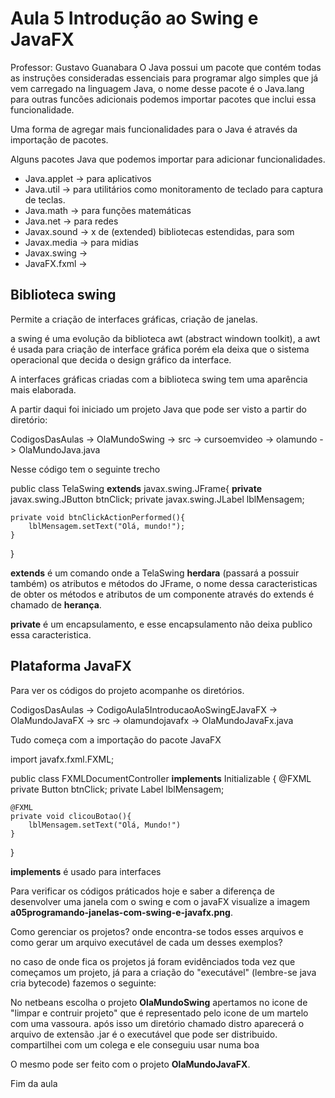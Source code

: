 # Aula 5 Introdução ao Swing e JavaFX

Professor: Gustavo Guanabara
O Java possui um pacote que contém todas as instruções consideradas essenciais para programar algo simples que já vem carregado na linguagem Java, o nome desse pacote é o Java.lang para outras funcões adicionais podemos importar pacotes que inclui essa funcionalidade.

Uma forma de agregar mais funcionalidades para o Java é através da importação de pacotes.

Alguns pacotes Java que podemos importar para adicionar funcionalidades.

- Java.applet -> para aplicativos  
- Java.util -> para utilitários como monitoramento de teclado para captura de teclas.
- Java.math -> para funções matemáticas 
- Java.net -> para redes  
- Javax.sound -> x de (extended) bibliotecas estendidas, para som  
- Javax.media -> para midias  
- Javax.swing -> 
- JavaFX.fxml -> 

## Biblioteca swing

Permite a criação de interfaces gráficas, criação de janelas.

a swing é uma evolução da biblioteca awt (abstract windown toolkit), a awt é usada para criação de interface gráfica porém ela deixa que o sistema operacional que decida o design gráfico da interface.

A interfaces gráficas criadas com a biblioteca swing tem uma aparência mais elaborada.

A partir daqui foi iniciado um projeto Java que pode ser visto a partir do diretório:  

CodigosDasAulas -> OlaMundoSwing -> src -> cursoemvideo -> olamundo -> OlaMundoJava.java

Nesse código tem o seguinte trecho

public class TelaSwing **extends** javax.swing.JFrame{
    **private** javax.swing.JButton btnClick;
    private javax.swing.JLabel lblMensagem;

    private void btnClickActionPerformed(){
        lblMensagem.setText("Olá, mundo!");
    }
}

**extends** é um comando onde a TelaSwing **herdara** (passará a possuir também) os atributos e métodos do JFrame, o nome dessa caracteristicas de obter os métodos e atributos de um componente através do extends é chamado de **herança**.

**private** é um encapsulamento, e esse encapsulamento não deixa publico essa caracteristica.

## Plataforma JavaFX

Para ver os códigos do projeto acompanhe os diretórios.

CodigosDasAulas -> CodigoAula5IntroducaoAoSwingEJavaFX -> OlaMundoJavaFX -> src -> olamundojavafx -> OlaMundoJavaFx.java

Tudo começa com a importação do pacote JavaFX

import javafx.fxml.FXML;

public class FXMLDocumentController **implements** Initializable {
    @FXML
    private Button btnClick;
    private Label lblMensagem;

    @FXML
    private void clicouBotao(){
        lblMensagem.setText("Olá, Mundo!")
    }
}

**implements** é usado para interfaces

Para verificar os códigos práticados hoje e saber a diferença de desenvolver uma janela com o swing e com o javaFX visualize a imagem **a05programando-janelas-com-swing-e-javafx.png**.

Como gerenciar os projetos? onde encontra-se todos esses arquivos e como gerar um arquivo executável de cada um desses exemplos?

no caso de onde fica os projetos já foram evidênciados toda vez que começamos um projeto, já para a criação do "executável" (lembre-se java cria bytecode) fazemos o seguinte:

No netbeans escolha o projeto **OlaMundoSwing** apertamos no icone de "limpar e contruir projeto" que é representado pelo icone de um martelo com uma vassoura. após isso um diretório chamado distro aparecerá o arquivo de extensão .jar é o executável que pode ser distribuido. compartilhei com um colega e ele conseguiu usar numa boa

O mesmo pode ser feito com o projeto **OlaMundoJavaFX**.

Fim da aula
